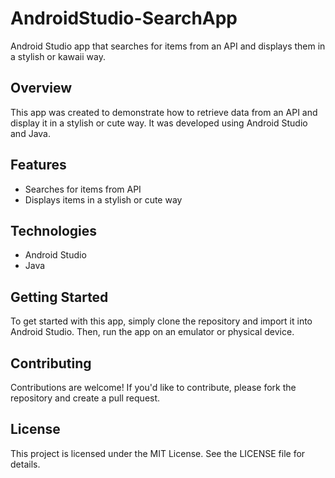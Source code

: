 # AndroidStudio-SearchApp

Android Studio app that searches for items from an API and displays them in a stylish or kawaii way.

## Overview

This app was created to demonstrate how to retrieve data from an API and display it in a stylish or cute way. It was developed using Android Studio and Java.

## Features

- Searches for items from API
- Displays items in a stylish or cute way

## Technologies

- Android Studio
- Java

## Getting Started

To get started with this app, simply clone the repository and import it into Android Studio. Then, run the app on an emulator or physical device.

## Contributing

Contributions are welcome! If you'd like to contribute, please fork the repository and create a pull request.

## License

This project is licensed under the MIT License. See the LICENSE file for details.
